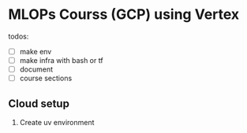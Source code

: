 # MLOPs Courss (GCP) using Vertex

todos:
- [ ] make env
- [ ] make infra with bash or tf
- [ ] document
- [ ] course sections

## Cloud setup

1. Create uv environment
